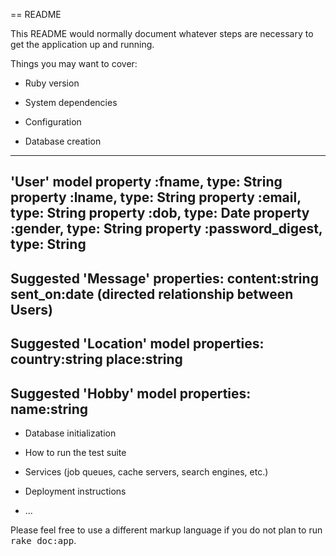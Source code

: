 == README

This README would normally document whatever steps are necessary to get the
application up and running.

Things you may want to cover:

* Ruby version

* System dependencies

* Configuration

* Database creation
------------------------------------------------
'User' model
	property :fname, type: String
	property :lname, type: String
	property :email, type: String
	property :dob, type: Date
	property :gender, type: String
	property :password_digest, type: String
------------------------------------------------
Suggested 'Message' properties:
content:string
sent_on:date
(directed relationship between Users)
------------------------------------------------
Suggested 'Location' model properties:
country:string
place:string
------------------------------------------------
Suggested 'Hobby' model properties:
name:string
------------------------------------------------

* Database initialization

* How to run the test suite

* Services (job queues, cache servers, search engines, etc.)

* Deployment instructions

* ...


Please feel free to use a different markup language if you do not plan to run
<tt>rake doc:app</tt>.
